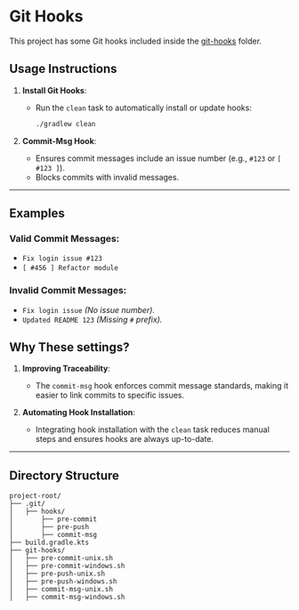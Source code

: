 # Git Hooks

This project has some Git hooks included inside the [git-hooks](/git-hooks) folder. 

## **Usage Instructions**

1. **Install Git Hooks**:
   - Run the `clean` task to automatically install or update hooks:
     ```bash
     ./gradlew clean
     ```

2. **Commit-Msg Hook**:
   - Ensures commit messages include an issue number (e.g., `#123` or `[ #123 ]`).
   - Blocks commits with invalid messages.

---

## **Examples**

### Valid Commit Messages:
- `Fix login issue #123`
- `[ #456 ] Refactor module`

### Invalid Commit Messages:
- `Fix login issue` _(No issue number)._
- `Updated README 123` _(Missing `#` prefix)._

## **Why These settings?**

1. **Improving Traceability**:
   - The `commit-msg` hook enforces commit message standards, making it easier to link commits to specific issues.

2. **Automating Hook Installation**:
   - Integrating hook installation with the `clean` task reduces manual steps and ensures hooks are always up-to-date.

---

## **Directory Structure**

```plaintext
project-root/
├── .git/
│   ├── hooks/
│       ├── pre-commit
│       ├── pre-push
│       ├── commit-msg
├── build.gradle.kts
├── git-hooks/
│   ├── pre-commit-unix.sh
│   ├── pre-commit-windows.sh
│   ├── pre-push-unix.sh
│   ├── pre-push-windows.sh
│   ├── commit-msg-unix.sh
│   ├── commit-msg-windows.sh
